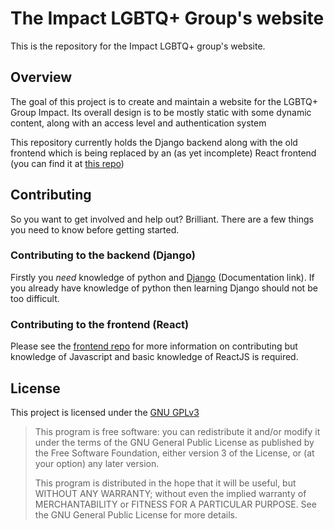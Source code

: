 # The Impact LGBTQ+ Group's website

This is the repository for the Impact LGBTQ+ group's website.

## Overview

The goal of this project is to create and maintain a website for the LGBTQ+ Group Impact. Its overall design is to be 
mostly static with some dynamic content, along with an access level and authentication system


This repository currently holds the Django backend along with the old frontend which is being replaced by an (as yet incomplete) React frontend (you can find it at [this repo](https://github.com/ImpactLGBTQ/ImpactWebsiteFrontend))


## Contributing
So you want to get involved and help out? Brilliant. There are a few things you need to know before getting started.


### Contributing to the backend (Django)

Firstly you _need_ knowledge of python and [Django](https://django-simple-menu.readthedocs.io/en/latest/)
(Documentation link). If you already have knowledge of python then learning Django should not be too difficult. 



### Contributing to the frontend (React)
Please see the [frontend repo](https://github.com/ImpactLGBTQ/ImpactWebsiteFrontend) for more information on contributing but knowledge of Javascript and basic knowledge of ReactJS is required.


## License
This project is licensed under the [GNU GPLv3](https://www.gnu.org/licenses/gpl-3.0.en.html)
>   This program is free software: you can redistribute it and/or modify
    it under the terms of the GNU General Public License as published by
    the Free Software Foundation, either version 3 of the License, or
    (at your option) any later version.
>
>   This program is distributed in the hope that it will be useful,
    but WITHOUT ANY WARRANTY; without even the implied warranty of
    MERCHANTABILITY or FITNESS FOR A PARTICULAR PURPOSE.  See the
    GNU General Public License for more details.

